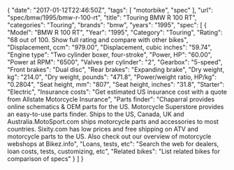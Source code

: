 {
    "date": "2017-01-12T22:46:50Z",
    "tags": [
        "motorbike",
        "spec"
    ],
    "url": "spec\/bmw\/1995\/bmw-r-100-rt",
    "title": "Touring BMW R 100 RT",
    "categories": "Touring",
    "brands": "bmw",
    "years": "1995",
    "spec": [
        {
            "Model": "BMW R 100 RT",
            "Year": "1995",
            "Category": "Touring",
            "Rating": "68 out of 100. Show full rating and compare with other bikes",
            "Displacement, ccm": "979.00",
            "Displacement, cubic inches": "59.74",
            "Engine type": "Two cylinder boxer, four-stroke",
            "Power, HP": "60.00",
            "Power at RPM": "6500",
            "Valves per cylinder": "2",
            "Gearbox": "5-speed",
            "Front brakes": "Dual disc",
            "Rear brakes": "Expanding brake",
            "Dry weight, kg": "214.0",
            "Dry weight, pounds": "471.8",
            "Power\/weight ratio, HP\/kg": "0.2804",
            "Seat height, mm": "807",
            "Seat height, inches": "31.8",
            "Starter": "Electric",
            "Insurance costs": "Get estimated US insurance cost with a quote from Allstate Motorcycle Insurance",
            "Parts finder": "Chaparral provides online schematics & OEM parts for the US.   Motorcycle Superstore provides an easy-to-use parts finder. Ships to the US, Canada, UK and Australia.MotoSport.com ships motorcycle parts and accessories to most countries.    Sixity.com has low prices and free shipping on ATV and motorcycle parts to the US. Also check out our overview of motorcycle webshops at Bikez.info",
            "Loans, tests, etc": "Search the web for dealers, loan costs, tests, customizing, etc",
            "Related bikes": "List related bikes for comparison of specs"
        }
    ]
}